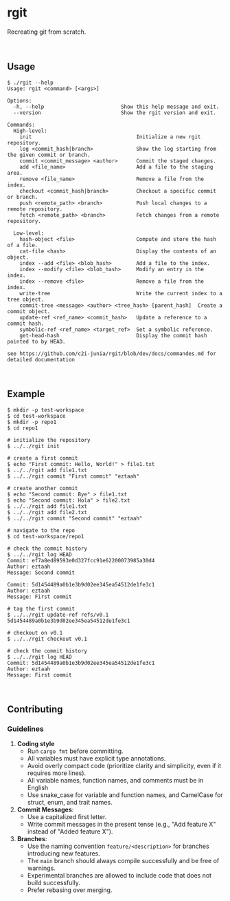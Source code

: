 # rgit

Recreating git from scratch.

<br>

## Usage 

```
$ ./rgit --help
Usage: rgit <command> [<args>]

Options:
  -h, --help                         Show this help message and exit.
  --version                          Show the rgit version and exit.

Commands:
  High-level:
    init                                  Initialize a new rgit repository.
    log <commit_hash|branch>              Show the log starting from the given commit or branch.
    commit <commit_message> <author>      Commit the staged changes.
    add <file_name>                       Add a file to the staging area.
    remove <file_name>                    Remove a file from the index.
    checkout <commit_hash|branch>         Checkout a specific commit or branch.
    push <remote_path> <branch>           Push local changes to a remote repository.
    fetch <remote_path> <branch>          Fetch changes from a remote repository.

  Low-level:
    hash-object <file>                    Compute and store the hash of a file.
    cat-file <hash>                       Display the contents of an object.
    index --add <file> <blob_hash>        Add a file to the index.
    index --modify <file> <blob_hash>     Modify an entry in the index.
    index --remove <file>                 Remove a file from the index.
    write-tree                            Write the current index to a tree object.
    commit-tree <message> <author> <tree_hash> [parent_hash]  Create a commit object.
    update-ref <ref_name> <commit_hash>   Update a reference to a commit hash.
    symbolic-ref <ref_name> <target_ref>  Set a symbolic reference.
    get-head-hash                         Display the commit hash pointed to by HEAD.

see https://github.com/c2i-junia/rgit/blob/dev/docs/commandes.md for detailed documentation
```

<br>

## Example

```
$ mkdir -p test-workspace
$ cd test-workspace
$ mkdir -p repo1
$ cd repo1

# initialize the repository
$ ../../rgit init

# create a first commit
$ echo "First commit: Hello, World!" > file1.txt
$ ../../rgit add file1.txt
$ ../../rgit commit "First commit" "eztaah"

# create another commit
$ echo "Second commit: Bye" > file1.txt
$ echo "Second commit: Hola" > file2.txt
$ ../../rgit add file1.txt
$ ../../rgit add file2.txt
$ ../../rgit commit "Second commit" "eztaah"

# navigate to the repo
$ cd test-workspace/repo1 

# check the commit history
$ ../../rgit log HEAD
Commit: ef7a8ed89593e0d327fcc91e62200073985a30d4
Author: eztaah
Message: Second commit

Commit: 5d1454489a0b1e3b9d02ee345ea54512de1fe3c1
Author: eztaah
Message: First commit

# tag the first commit 
$ ../../rgit update-ref refs/v0.1 5d1454489a0b1e3b9d02ee345ea54512de1fe3c1

# checkout on v0.1
$ ../../rgit checkout v0.1

# check the commit history 
$ ../../rgit log HEAD
Commit: 5d1454489a0b1e3b9d02ee345ea54512de1fe3c1
Author: eztaah
Message: First commit
```

<br>

## Contributing

### Guidelines 
1. **Coding style**
    - Run `cargo fmt` before committing.
    - All variables must have explicit type annotations.
    - Avoid overly compact code (prioritize clarity and simplicity, even if it requires more lines).
    - All variable names, function names, and comments must be in English
    - Use snake_case for variable and function names, and CamelCase for struct, enum, and trait names.
2. **Commit Messages**:
   - Use a capitalized first letter.
   - Write commit messages in the present tense (e.g., "Add feature X" instead of "Added feature X").
3. **Branches**:
   - Use the naming convention `feature/<description>` for branches introducing new features.
   - The `main` branch should always compile successfully and be free of warnings.
   - Experimental branches are allowed to include code that does not build successfully.
   - Prefer rebasing over merging.
